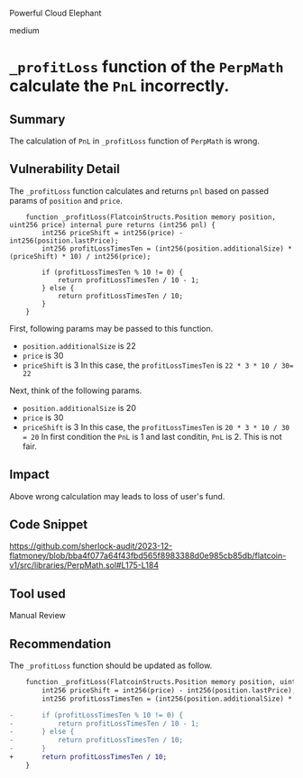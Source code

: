 Powerful Cloud Elephant

medium

# `_profitLoss` function of the `PerpMath` calculate the `PnL` incorrectly.

## Summary
The calculation of `PnL` in `_profitLoss` function of `PerpMath` is wrong.

## Vulnerability Detail
The `_profitLoss` function calculates and returns `pnl` based on passed params of `position` and `price`.
```solidity
    function _profitLoss(FlatcoinStructs.Position memory position, uint256 price) internal pure returns (int256 pnl) {
        int256 priceShift = int256(price) - int256(position.lastPrice);
        int256 profitLossTimesTen = (int256(position.additionalSize) * (priceShift) * 10) / int256(price);

        if (profitLossTimesTen % 10 != 0) {
            return profitLossTimesTen / 10 - 1;
        } else {
            return profitLossTimesTen / 10;
        }
    }
```
First, following params may be passed to this function.
- `position.additionalSize` is 22
- `price` is 30
- `priceShift` is 3
In this case, the `profitLossTimesTen` is `22 * 3 * 10 / 30= 22`

Next, think of the following params.
- `position.additionalSize` is 20
- `price` is 30
- `priceShift` is 3
In this case, the `profitLossTimesTen` is `20 * 3 * 10 / 30 = 20`
In first condition the `PnL` is 1 and last conditin, `PnL` is 2.
This is not fair.

## Impact
Above wrong calculation may leads to loss of user's fund.

## Code Snippet
https://github.com/sherlock-audit/2023-12-flatmoney/blob/bba4f077a64f43fbd565f8983388d0e985cb85db/flatcoin-v1/src/libraries/PerpMath.sol#L175-L184

## Tool used

Manual Review

## Recommendation
The `_profitLoss` function should be updated as follow.
```diff
    function _profitLoss(FlatcoinStructs.Position memory position, uint256 price) internal pure returns (int256 pnl) {
        int256 priceShift = int256(price) - int256(position.lastPrice);
        int256 profitLossTimesTen = (int256(position.additionalSize) * (priceShift) * 10) / int256(price);

-       if (profitLossTimesTen % 10 != 0) {
-           return profitLossTimesTen / 10 - 1;
-       } else {
-           return profitLossTimesTen / 10;
-       }
+       return profitLossTimesTen / 10;
    }
```